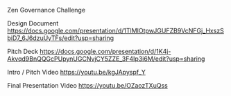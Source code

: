 Zen Governance Challenge

Design Document
https://docs.google.com/presentation/d/1TlMIOtpwJGUFZB9VcNFGj_HxszSbiD7_6J6dzuUyTFs/edit?usp=sharing

Pitch Deck
https://docs.google.com/presentation/d/1K4j-Akvqd9BnQQGcPUpynUGCNvjCY5ZZE_3F4Ip3i6M/edit?usp=sharing

Intro / Pitch Video
https://youtu.be/kgJApyspf_Y

Final Presentation Video
https://youtu.be/OZaozTXuQss
